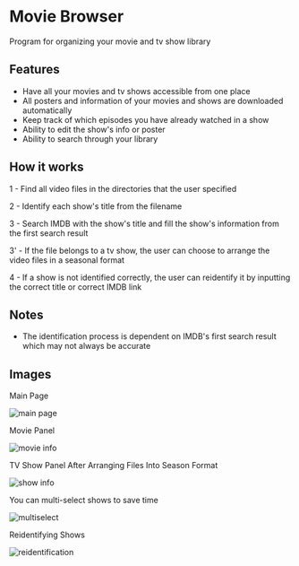 # Movie Browser
Program for organizing your movie and tv show library

## Features
-  Have all your movies and tv shows accessible from one place
-  All posters and information of your movies and shows are downloaded automatically
-  Keep track of which episodes you have already watched in a show
-  Ability to edit the show's info or poster
-  Ability to search through your library

## How it works
1 - Find all video files in the directories that the user specified

2 - Identify each show's title from the filename

3 - Search IMDB with the show's title and fill the show's information from the first search result

3' - If the file belongs to a tv show, the user can choose to arrange the video files in a seasonal format

4 - If a show is not identified correctly, the user can reidentify it by inputting the correct title or correct IMDB link

## Notes
- The identification process is dependent on IMDB's first search result which may not always be accurate

## Images
Main Page

![main page](https://github.com/Solsen165/Movie-Browser/assets/77578191/5ad59dec-80eb-4d61-b46f-baa7018e7372)

Movie Panel

![movie info](https://github.com/Solsen165/Movie-Browser/assets/77578191/616cbc89-d711-4cad-bb10-b26aa6823867)

TV Show Panel After Arranging Files Into Season Format

![show info](https://github.com/Solsen165/Movie-Browser/assets/77578191/050c86b9-856e-4156-b1e1-eab334a72aa1)

You can multi-select shows to save time

![multiselect](https://github.com/Solsen165/Movie-Browser/assets/77578191/f184262a-adda-445e-a6b8-d2447f8fd1a6)

Reidentifying Shows

![reidentification](https://github.com/Solsen165/Movie-Browser/assets/77578191/9e4d531a-d2df-4ad6-95f7-68bc4ec5285f)
